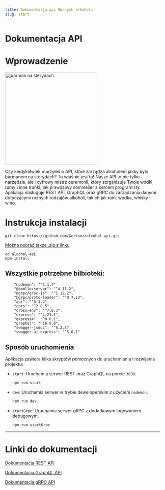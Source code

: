 ```yaml
---
title: Dokumentacja api Mocnych alkoholi
slug: start
---
```

# Dokumentacja API

# Wprowadzenie
<img src="/img/brmn.jpg" alt="barman na sterydach" width="300"/>

Czy kiedykolwiek marzyłeś o API, które zarządza alkoholem jakby było barmanem na sterydach? To właśnie jest to! Nasze API to nie tylko narzędzie, ale i cyfrowy mistrz ceremonii, który zorganizuje Twoje wódki, rumy i inne trunki, jak prawdziwy sommelier z sercem programisty.
Aplikacja obsługuje REST API, GraphQL oraz gRPC do zarządzania danymi dotyczącymi różnych rodzajów alkoholi, takich jak rum, wódka, whisky i wino.

# Instrukcja instalacji
```
git clone https://github.com/Xerksez/alcohol-api.git 
```
[Można pobrać także .zip z linku](https://github.com/Xerksez/alcohol-api)
```
cd alcohol-api
npm install
```


## Wszystkie potrzebne bilbioteki:
```
    "nodemon": "^3.1.7"
    "@apollo/server": "^4.11.2",
    "@grpc/grpc-js": "^1.12.2",
    "@grpc/proto-loader": "^0.7.13",
    "api": "^6.1.2",
    "cors": "^2.8.5",
    "cross-env": "^7.0.3",
    "express": "^4.21.1",
    "express4": "^0.0.1",
    "graphql": "^16.9.0",
    "swagger-jsdoc": "^6.2.8",
    "swagger-ui-express": "^5.0.1"
```
## Sposób uruchomienia

Aplikacja zawiera kilka skryptów pomocnych do uruchamiania i rozwijania projektu:

- `start`: Uruchamia serwer REST oraz GraphQL na porcie `3000`.
  ```bash
  npm run start
  ```

- `dev`: Uruchamia serwer w trybie deweloperskim z użyciem `nodemon`.
  ```bash
  npm run dev
  ```

- `startGrpc`: Uruchamia serwer gRPC z dodatkowym logowaniem debugowym.
  ```bash
  npm run startGrpc
  ```
---
# Linki do dokumentacji
[Dokumentacja REST API](http://localhost:3000/docs/rest)

[Dokumentacja GraphQL API](http://localhost:3000/docs/graphql)

[Dokumentacja gRPC API](http://localhost:3000/docs/grpc)
